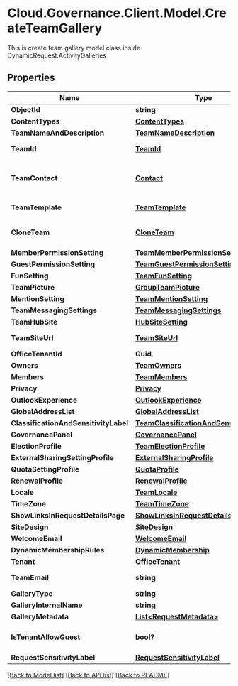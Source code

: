 # Cloud.Governance.Client.Model.CreateTeamGallery
This is create team gallery model class inside DynamicRequest.ActivityGalleries
## Properties

Name | Type | Description | Notes
------------ | ------------- | ------------- | -------------
**ObjectId** | **string** |  | [optional] 
**ContentTypes** | [**ContentTypes**](ContentTypes.md) |  | [optional] 
**TeamNameAndDescription** | [**TeamNameDescription**](TeamNameDescription.md) |  | [optional] 
**TeamId** | [**TeamId**](TeamId.md) | Activity model for team id | [optional] 
**TeamContact** | [**Contact**](Contact.md) | Activity model for primary contact,secondary contact | [optional] 
**TeamTemplate** | [**TeamTemplate**](TeamTemplate.md) | Activity model for team template | [optional] 
**CloneTeam** | [**CloneTeam**](CloneTeam.md) | Request activity model for clone team settings | [optional] 
**MemberPermissionSetting** | [**TeamMemberPermissionSetting**](TeamMemberPermissionSetting.md) |  | [optional] 
**GuestPermissionSetting** | [**TeamGuestPermissionSetting**](TeamGuestPermissionSetting.md) |  | [optional] 
**FunSetting** | [**TeamFunSetting**](TeamFunSetting.md) |  | [optional] 
**TeamPicture** | [**GroupTeamPicture**](GroupTeamPicture.md) |  | [optional] 
**MentionSetting** | [**TeamMentionSetting**](TeamMentionSetting.md) |  | [optional] 
**TeamMessagingSettings** | [**TeamMessagingSettings**](TeamMessagingSettings.md) |  | [optional] 
**TeamHubSite** | [**HubSiteSetting**](HubSiteSetting.md) |  | [optional] 
**TeamSiteUrl** | [**TeamSiteUrl**](TeamSiteUrl.md) | Activity model for team site url | [optional] 
**OfficeTenantId** | **Guid** |  | [optional] 
**Owners** | [**TeamOwners**](TeamOwners.md) |  | [optional] 
**Members** | [**TeamMembers**](TeamMembers.md) |  | [optional] 
**Privacy** | [**Privacy**](Privacy.md) |  | [optional] 
**OutlookExperience** | [**OutlookExperience**](OutlookExperience.md) |  | [optional] 
**GlobalAddressList** | [**GlobalAddressList**](GlobalAddressList.md) |  | [optional] 
**ClassificationAndSensitivityLabel** | [**TeamClassificationAndSensitivityLabel**](TeamClassificationAndSensitivityLabel.md) |  | [optional] 
**GovernancePanel** | [**GovernancePanel**](GovernancePanel.md) |  | [optional] 
**ElectionProfile** | [**TeamElectionProfile**](TeamElectionProfile.md) |  | [optional] 
**ExternalSharingSettingProfile** | [**ExternalSharingProfile**](ExternalSharingProfile.md) |  | [optional] 
**QuotaSettingProfile** | [**QuotaProfile**](QuotaProfile.md) |  | [optional] 
**RenewalProfile** | [**RenewalProfile**](RenewalProfile.md) |  | [optional] 
**Locale** | [**TeamLocale**](TeamLocale.md) |  | [optional] 
**TimeZone** | [**TeamTimeZone**](TeamTimeZone.md) |  | [optional] 
**ShowLinksInRequestDetailsPage** | [**ShowLinksInRequestDetailsPage**](ShowLinksInRequestDetailsPage.md) |  | [optional] 
**SiteDesign** | [**SiteDesign**](SiteDesign.md) |  | [optional] 
**WelcomeEmail** | [**WelcomeEmail**](WelcomeEmail.md) |  | [optional] 
**DynamicMembershipRules** | [**DynamicMembership**](DynamicMembership.md) |  | [optional] 
**Tenant** | [**OfficeTenant**](OfficeTenant.md) |  | [optional] 
**TeamEmail** | **string** |  | [optional] [readonly] 
**GalleryType** | **string** |  | [optional] 
**GalleryInternalName** | **string** |  | [optional] 
**GalleryMetadata** | [**List&lt;RequestMetadata&gt;**](RequestMetadata.md) |  | [optional] 
**IsTenantAllowGuest** | **bool?** |  | [optional] [default to false]
**RequestSensitivityLabel** | [**RequestSensitivityLabel**](RequestSensitivityLabel.md) |  | [optional] 

[[Back to Model list]](../README.md#documentation-for-models) [[Back to API list]](../README.md#documentation-for-api-endpoints) [[Back to README]](../README.md)

